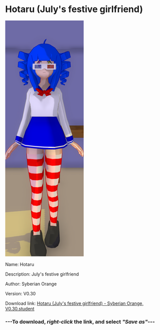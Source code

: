 # Hotaru (July's festive girlfriend)

<img src = "https://raw.githubusercontent.com/Arbiter1223/Daigaku-Gurashi-Custom-Students/master/Students/Files/Hotaru%20(July's%20festive%20girlfriend).png">

Name: Hotaru

Description: July's festive girlfriend

Author: Syberian Orange

Version: V0.30

Download link: <a href="https://raw.githubusercontent.com/Arbiter1223/Daigaku-Gurashi-Custom-Students/master/Students/Files/Hotaru%20(July's%20festive%20girlfriend)%20-%20Syberian%20Orange%2C%20V0.30.student">Hotaru (July's festive girlfriend) - Syberian Orange, V0.30.student</a>

### ---**To download, _right-click_ the link, and select _"Save as"_**---
